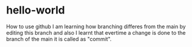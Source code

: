 # hello-world
How to use github
I am learning how branching differes from the main by editing this branch and also I learnt that evertime a change is done to the branch of the main it is called as "commit".
